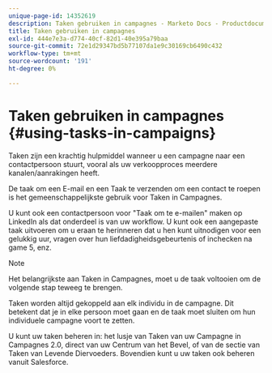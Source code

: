 ```yaml
---
unique-page-id: 14352619
description: Taken gebruiken in campagnes - Marketo Docs - Productdocumentatie
title: Taken gebruiken in campagnes
exl-id: 444e7e3a-d774-40cf-82d1-40e395a79baa
source-git-commit: 72e1d29347bd5b77107da1e9c30169cb6490c432
workflow-type: tm+mt
source-wordcount: '191'
ht-degree: 0%

---
```


# Taken gebruiken in campagnes {#using-tasks-in-campaigns}

Taken zijn een krachtig hulpmiddel wanneer u een campagne naar een contactpersoon stuurt, vooral als uw verkoopproces meerdere kanalen/aanrakingen heeft.

De taak om een E-mail en een Taak te verzenden om een contact te roepen is het gemeenschappelijkste gebruik voor Taken in Campagnes.

U kunt ook een contactpersoon voor &quot;Taak om te e-mailen&quot; maken op LinkedIn als dat onderdeel is van uw workflow. U kunt ook een aangepaste taak uitvoeren om u eraan te herinneren dat u hen kunt uitnodigen voor een gelukkig uur, vragen over hun liefdadigheidsgebeurtenis of inchecken na game 5, enz.

>[!NOTE]
>
>Het belangrijkste aan Taken in Campagnes, moet u de taak voltooien om de volgende stap teweeg te brengen.

Taken worden altijd gekoppeld aan elk individu in de campagne. Dit betekent dat je in elke persoon moet gaan en de taak moet sluiten om hun individuele campagne voort te zetten.

U kunt uw taken beheren in: het lusje van Taken van uw Campagne in Campagnes 2.0, direct van uw Centrum van het Bevel, of van de sectie van Taken van Levende Diervoeders. Bovendien kunt u uw taken ook beheren vanuit Salesforce.

